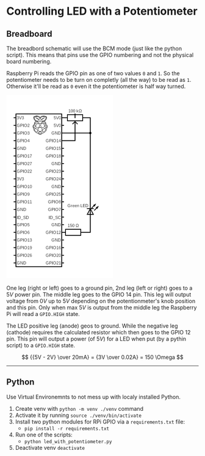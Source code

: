 # Controlling LED with a Potentiometer

## Breadboard

The breadbord schematic will use the BCM mode (just like the python script).
This means that pins use the GPIO numbering and not the physical board numbering.

Raspberry Pi reads the GPIO pin as one of two values `0` and `1`. So the
potentiometer needs to be turn on completly (all the way) to be read as `1`.
Otherwise it'll be read as `0` even it the potentiometer is half way turned.

[![Raspberry with a Potentiometer Controlling LED](./circuit.png)](https://www.circuit-diagram.org/editor/)

One leg (right or left) goes to a ground pin, 2nd leg (left or right) goes
to a $5V$ power pin. The middle leg goes to the GPIO 14 pin. This leg will output
voltage from $0V$ up to $5V$ depending on the potentionmeter's knob position and this pin.
Only when max $5V$ is output from the middle leg the Raspberry Pi will read a `GPIO.HIGH`
state.

The LED positive leg (anode) geos to ground. While the negative leg (cathode)
requires the calculated resistor which then goes to the GPIO 12 pin. This pin
will output a power (of $5V$) for a LED when put (by a pythin script) to a
`GPIO.HIGH` state.

$$ {{5V - 2V} \over 20mA} = {3V \over 0.02A} = 150 \Omega $$

---

## Python

Use Virtual Environemnts to not mess up with localy installed Python.

1. Create venv with `python -m venv ./venv` command
1. Activate it by running `source ./venv/bin/activate`
1. Install two python modules for RPi GPIO via a `requirements.txt` file:
   * `pip install -r requirements.txt`
1. Run one of the scripts:
   * `python led_with_potentiometer.py`
1. Deactivate venv `deactivate`
